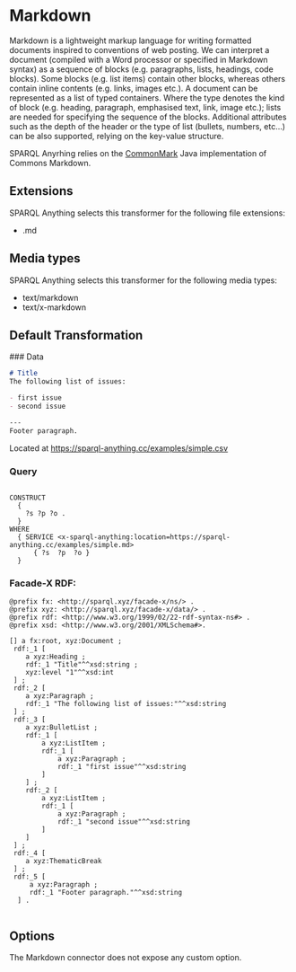# Markdown

Markdown is a lightweight markup language for
writing formatted documents inspired to conventions of web posting. We can
interpret a document (compiled with a Word processor or specified in Markdown
syntax) as a sequence of blocks (e.g. paragraphs, lists, headings, code blocks).
Some blocks (e.g. list items) contain other blocks, whereas others contain inline
contents (e.g. links, images etc.). A document can be represented as a list of typed
containers. Where the type denotes the kind of block (e.g. heading, paragraph,
emphasised text, link, image etc.); lists are needed for specifying the sequence
of the blocks. Additional attributes such as the depth of the header or the type
of list (bullets, numbers, etc...) can be also supported, relying on the key-value
structure.

SPARQL Anyrhing relies on the [CommonMark](https://github.com/commonmark/commonmark-java) Java implementation of Commons Markdown.

## Extensions

SPARQL Anything selects this transformer for the following file extensions:

- .md

## Media types

SPARQL Anything selects this transformer for the following media types:

- text/markdown
- text/x-markdown

## Default Transformation


### Data

```markdown
# Title
The following list of issues:

- first issue
- second issue

---
Footer paragraph.
```

Located at https://sparql-anything.cc/examples/simple.csv

### Query

```

CONSTRUCT
  {
    ?s ?p ?o .
  }
WHERE
  { SERVICE <x-sparql-anything:location=https://sparql-anything.cc/examples/simple.md>
      { ?s  ?p  ?o }
  }

```

### Facade-X RDF:

```turtle
@prefix fx: <http://sparql.xyz/facade-x/ns/> .
@prefix xyz: <http://sparql.xyz/facade-x/data/> .
@prefix rdf: <http://www.w3.org/1999/02/22-rdf-syntax-ns#> .
@prefix xsd: <http://www.w3.org/2001/XMLSchema#>.

[] a fx:root, xyz:Document ;
 rdf:_1 [
    a xyz:Heading ;
    rdf:_1 "Title"^^xsd:string ;
    xyz:level "1"^^xsd:int
 ] ;
 rdf:_2 [
    a xyz:Paragraph ;
    rdf:_1 "The following list of issues:"^^xsd:string
 ] ;
 rdf:_3 [
    a xyz:BulletList ;
    rdf:_1 [
        a xyz:ListItem ;
        rdf:_1 [
            a xyz:Paragraph ;
            rdf:_1 "first issue"^^xsd:string
        ]
    ] ;
    rdf:_2 [
        a xyz:ListItem ;
        rdf:_1 [
            a xyz:Paragraph ;
            rdf:_1 "second issue"^^xsd:string
        ]
    ]
 ] ;
 rdf:_4 [
    a xyz:ThematicBreak
 ] ;
 rdf:_5 [
     a xyz:Paragraph ;
     rdf:_1 "Footer paragraph."^^xsd:string
  ] .


```

## Options

The Markdown connector does not expose any custom option.